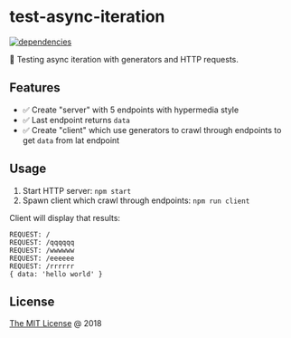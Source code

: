 # test-async-iteration

[![dependencies](https://david-dm.org/piecioshka/test-async-iteration.svg)](https://github.com/piecioshka/test-async-iteration)

:ledger: Testing async iteration with generators and HTTP requests.

## Features

* :white_check_mark: Create "server" with 5 endpoints with hypermedia style
* :white_check_mark: Last endpoint returns `data`
* :white_check_mark: Create "client" which use generators to crawl through
    endpoints to get `data` from lat endpoint

## Usage

1. Start HTTP server: `npm start`
2. Spawn client which crawl through endpoints: `npm run client`

Client will display that results:

```text
REQUEST: /
REQUEST: /qqqqqq
REQUEST: /wwwwww
REQUEST: /eeeeee
REQUEST: /rrrrrr
{ data: 'hello world' }
````

## License

[The MIT License](http://piecioshka.mit-license.org) @ 2018
